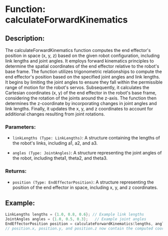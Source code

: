 # Function: calculateForwardKinematics

## Description:

The calculateForwardKinematics function computes the end effector's position in space (x, y, z) based on the given robot configuration, including link lengths and joint angles. It employs forward kinematics principles to determine the spatial coordinates of the end effector relative to the robot's base frame.
The function utilizes trigonometric relationships to compute the end effector's position based on the specified joint angles and link lengths. It begins by limiting the joint angles to ensure they fall within the permissible range of motion for the robot's servos. Subsequently, it calculates the Cartesian coordinates (x, y) of the end effector in the robot's base frame, considering the rotation of the joints around the z-axis. The function then determines the z-coordinate by incorporating changes in joint angles and link lengths. Finally, it updates the x, y, and z coordinates to account for additional changes resulting from joint rotations.

### Parameters:

- `linkLengths (Type: LinkLengths)`: A structure containing the lengths of the robot's links, including a1, a2, and a3.

- `angles (Type: JointAngles)`: A structure representing the joint angles of the robot, including theta1, theta2, and theta3.

### Returns:

- `position (Type: EndEffectorPosition)`: A structure representing the position of the end effector in space, including x, y, and z coordinates.

## Example:
```cpp
LinkLengths lengths = {1.0, 0.8, 0.6}; // Example link lengths
JointAngles angles = {1.0, 0.5, 0.3};   // Example joint angles
EndEffectorPosition position = calculateForwardKinematics(lengths, angles);
// position.x, position.y, and position.z now contain the computed coordinates of the end effector
```

